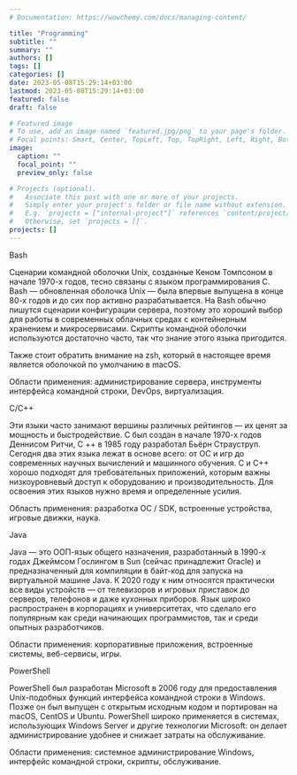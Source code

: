 ```yaml
---
# Documentation: https://wowchemy.com/docs/managing-content/

title: "Programming"
subtitle: ""
summary: ""
authors: []
tags: []
categories: []
date: 2023-05-08T15:29:14+03:00
lastmod: 2023-05-08T15:29:14+03:00
featured: false
draft: false

# Featured image
# To use, add an image named `featured.jpg/png` to your page's folder.
# Focal points: Smart, Center, TopLeft, Top, TopRight, Left, Right, BottomLeft, Bottom, BottomRight.
image:
  caption: ""
  focal_point: ""
  preview_only: false

# Projects (optional).
#   Associate this post with one or more of your projects.
#   Simply enter your project's folder or file name without extension.
#   E.g. `projects = ["internal-project"]` references `content/project/deep-learning/index.md`.
#   Otherwise, set `projects = []`.
projects: []
---
```


Bash

Сценарии командной оболочки Unix, созданные Кеном Томпсоном в начале 1970-х годов, тесно связаны с языком программирования C. Bash — обновленная оболочка Unix — была впервые выпущена в конце 80-х годов и до сих пор активно разрабатывается. На Bash обычно пишутся сценарии конфигурации сервера, поэтому это хороший выбор для работы в современных облачных средах с контейнерным хранением и микросервисами. Скрипты командной оболочки используются достаточно часто, так что знание этого языка пригодится.

Также стоит обратить внимание на zsh, который в настоящее время является оболочкой по умолчанию в macOS.

Области применения: администрирование сервера, инструменты интерфейса командной строки, DevOps, виртуализация.

C/C++

Эти языки часто занимают вершины различных рейтингов — их ценят за мощность и быстродействие. C был создан в начале 1970-х годов Деннисом Ритчи, C ++ в 1985 году разработал Бьёрн Страуструп. Сегодня два этих языка лежат в основе всего: от ОС и игр до современных научных вычислений и машинного обучения. C и C++ хорошо подходят для требовательных приложений, которым важны низкоуровневый доступ к оборудованию и производительность. Для освоения этих языков нужно время и определенные усилия.

Область применения: разработка ОС / SDK, встроенные устройства, игровые движки, наука.

Java

Java — это ООП-язык общего назначения, разработанный в 1990-х годах Джеймсом Гослингом в Sun (сейчас принадлежит Oracle) и предназначенный для компиляции в байт-код для запуска на виртуальной машине Java. К 2020 году к ним относятся практически все виды устройств — от телевизоров и игровых приставок до серверов, телефонов и даже кухонных приборов. Язык широко распространен в корпорациях и университетах, что сделало его популярным как среди начинающих программистов, так и среди опытных разработчиков.

Области применения: корпоративные приложения, встроенные системы, веб-сервисы, игры.

PowerShell

PowerShell был разработан Microsoft в 2006 году для предоставления Unix-подобных функций интерфейса командной строки в Windows. Позже он был выпущен с открытым исходным кодом и портирован на macOS, CentOS и Ubuntu. PowerShell широко применяется в системах, использующих Windows Server и другие технологии Microsoft: он делает администрирование удобнее и снижает затраты на обслуживание.

Области применения: системное администрирование Windows, интерфейс командной строки, скрипты, обслуживание.

